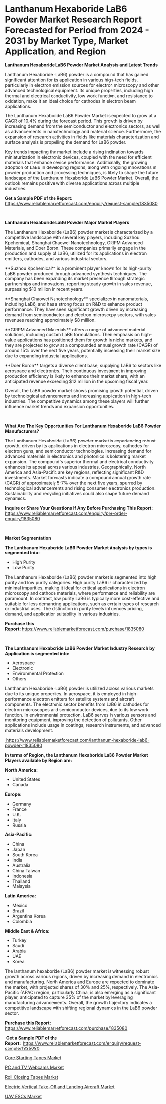 <p><h1>Lanthanum Hexaboride LaB6 Powder Market Research Report Forecasted for Period from 2024 -  2031 by Market Type, Market Application, and Region</h1></p><p><strong>Lanthanum Hexaboride LaB6 Powder Market Analysis and Latest Trends</strong></p>
<p><p>Lanthanum Hexaboride (LaB6) powder is a compound that has gained significant attention for its application in various high-tech fields, particularly in electron emission sources for electron microscopy and other advanced technological equipment. Its unique properties, including high thermal and electrical conductivity, low work function, and resistance to oxidation, make it an ideal choice for cathodes in electron beam applications.</p><p>The Lanthanum Hexaboride LaB6 Powder Market is expected to grow at a CAGR of 10.4% during the forecast period. This growth is driven by increasing demand from the semiconductor and electronics sectors, as well as advancements in nanotechnology and material science. Furthermore, the expansion of research activities in fields like materials characterization and surface analysis is propelling the demand for LaB6 powder.</p><p>Key trends impacting the market include a rising inclination towards miniaturization in electronic devices, coupled with the need for efficient materials that enhance device performance. Additionally, the growing adoption of LaB6 in developing regions, along with ongoing innovations in powder production and processing techniques, is likely to shape the future landscape of the Lanthanum Hexaboride LaB6 Powder Market. Overall, the outlook remains positive with diverse applications across multiple industries.</p></p>
<p><strong>Get a Sample PDF of the Report:&nbsp;</strong> <a href="https://www.reliablemarketforecast.com/enquiry/request-sample/1835080?utm_campaign=1435&utm_medium=2&utm_source=Github&utm_content=ia&utm_term=16102024&utm_id=lanthanum-hexaboride-lab6-powder">https://www.reliablemarketforecast.com/enquiry/request-sample/1835080</a></p>
<p>&nbsp;</p>
<p><strong>Lanthanum Hexaboride LaB6 Powder Major Market Players</strong></p>
<p><p>The Lanthanum Hexaboride (LaB6) powder market is characterized by a competitive landscape with several key players, including Suzhou Kpchemical, Shanghai Chaowei Nanotechnology, GRIPM Advanced Materials, and Doer Boron. These companies primarily engage in the production and supply of LaB6, utilized for its applications in electron emitters, cathodes, and various industrial sectors.</p><p>**Suzhou Kpchemical** is a prominent player known for its high-purity LaB6 powder produced through advanced synthesis techniques. The company has been expanding its market presence through strategic partnerships and innovations, reporting steady growth in sales revenue, surpassing $10 million in recent years.</p><p>**Shanghai Chaowei Nanotechnology** specializes in nanomaterials, including LaB6, and has a strong focus on R&D to enhance product performance. They have seen significant growth driven by increasing demand from semiconductor and electron microscopy sectors, with sales revenues reaching approximately $8 million.</p><p>**GRIPM Advanced Materials** offers a range of advanced material solutions, including custom LaB6 formulations. Their emphasis on high-value applications has positioned them for growth in niche markets, and they are projected to grow at a compounded annual growth rate (CAGR) of around 15% over the next five years, potentially increasing their market size due to expanding industrial applications.</p><p>**Doer Boron** targets a diverse client base, supplying LaB6 to sectors like aerospace and electronics. Their continuous investment in improving production efficiency is likely to enhance their market share, with an anticipated revenue exceeding $12 million in the upcoming fiscal year.</p><p>Overall, the LaB6 powder market shows promising growth potential, driven by technological advancements and increasing application in high-tech industries. The competitive dynamics among these players will further influence market trends and expansion opportunities.</p></p>
<p>&nbsp;</p>
<p><strong>What Are The Key Opportunities For Lanthanum Hexaboride LaB6 Powder Manufacturers?</strong></p>
<p><p>The Lanthanum Hexaboride (LaB6) powder market is experiencing robust growth, driven by its applications in electron microscopy, cathodes for electron guns, and semiconductor technologies. Increasing demand for advanced materials in electronics and photonics is bolstering market expansion. The compound's superior thermal and electrical conductivity enhances its appeal across various industries. Geographically, North America and Asia-Pacific are key regions, reflecting significant R&D investments. Market forecasts indicate a compound annual growth rate (CAGR) of approximately 5-7% over the next five years, spurred by technological advancements and rising consumer electronics production. Sustainability and recycling initiatives could also shape future demand dynamics.</p></p>
<p><strong>Inquire or Share Your Questions If Any Before Purchasing This Report:</strong> <a href="https://www.reliablemarketforecast.com/enquiry/pre-order-enquiry/1835080?utm_campaign=1435&utm_medium=2&utm_source=Github&utm_content=ia&utm_term=16102024&utm_id=lanthanum-hexaboride-lab6-powder">https://www.reliablemarketforecast.com/enquiry/pre-order-enquiry/1835080</a></p>
<p>&nbsp;</p>
<p><strong>Market Segmentation</strong></p>
<p><strong>The Lanthanum Hexaboride LaB6 Powder Market Analysis by types is segmented into:</strong></p>
<p><ul><li>High Purity</li><li>Low Purity</li></ul></p>
<p><p>The Lanthanum Hexaboride (LaB6) powder market is segmented into high purity and low purity categories. High purity LaB6 is characterized by minimal impurities, making it ideal for critical applications in electron microscopy and cathode materials, where performance and reliability are paramount. In contrast, low purity LaB6 is typically more cost-effective and suitable for less demanding applications, such as certain types of research or industrial uses. The distinction in purity levels influences pricing, demand, and application suitability in various industries.</p></p>
<p><strong>Purchase this Report:&nbsp;</strong><a href="https://www.reliablemarketforecast.com/purchase/1835080?utm_campaign=1435&utm_medium=2&utm_source=Github&utm_content=ia&utm_term=16102024&utm_id=lanthanum-hexaboride-lab6-powder">https://www.reliablemarketforecast.com/purchase/1835080</a></p>
<p>&nbsp;</p>
<p><strong>The Lanthanum Hexaboride LaB6 Powder Market Industry Research by Application is segmented into:</strong></p>
<p><ul><li>Aerospace</li><li>Electronic</li><li>Environmental Protection</li><li>Others</li></ul></p>
<p><p>Lanthanum Hexaboride (LaB6) powder is utilized across various markets due to its unique properties. In aerospace, it is employed in high-performance electron emitters for satellite systems and aircraft components. The electronic sector benefits from LaB6 in cathodes for electron microscopes and semiconductor devices, due to its low work function. In environmental protection, LaB6 serves in various sensors and monitoring equipment, improving the detection of pollutants. Other applications include usage in coatings, research instruments, and advanced materials development.</p></p>
<p><a href="https://www.reliablemarketforecast.com/lanthanum-hexaboride-lab6-powder-r1835080?utm_campaign=1435&utm_medium=2&utm_source=Github&utm_content=ia&utm_term=16102024&utm_id=lanthanum-hexaboride-lab6-powder">&nbsp;https://www.reliablemarketforecast.com/lanthanum-hexaboride-lab6-powder-r1835080</a></p>
<p><strong>In terms of Region, the Lanthanum Hexaboride LaB6 Powder Market Players available by Region are:</strong></p>
<p>
    <p> <strong> North America: </strong>
        <ul>
            <li>United States</li>
            <li>Canada</li>
        </ul>
        </p> 
    <p> <strong> Europe: </strong>
        <ul>
            <li>Germany</li>
            <li>France</li>
            <li>U.K.</li>
            <li>Italy</li>
            <li>Russia</li>
        </ul>
        </p> 
    <p> <strong> Asia-Pacific: </strong>
        <ul>
            <li>China</li>
            <li>Japan</li>
            <li>South Korea</li>
            <li>India</li>
            <li>Australia</li>
            <li>China Taiwan</li>
            <li>Indonesia</li>
            <li>Thailand</li>
            <li>Malaysia</li>
        </ul>
        </p> 
    <p> <strong> Latin America: </strong>
        <ul>
            <li>Mexico</li>
            <li>Brazil</li>
            <li>Argentina Korea</li>
            <li>Colombia</li>
        </ul>
        </p> 
    <p> <strong> Middle East & Africa: </strong>
        <ul>
            <li>Turkey</li>
            <li>Saudi</li>
            <li>Arabia</li>
            <li>UAE</li>
            <li>Korea</li>
        </ul>
    </p>
    </p>
<p><p>The lanthanum hexaboride (LaB6) powder market is witnessing robust growth across various regions, driven by increasing demand in electronics and manufacturing. North America and Europe are expected to dominate the market, with projected shares of 30% and 25%, respectively. The Asia-Pacific (APAC) region, particularly China, is also emerging as a significant player, anticipated to capture 35% of the market by leveraging manufacturing advancements. Overall, the growth trajectory indicates a competitive landscape with shifting regional dynamics in the LaB6 powder sector.</p></p>
<p><strong>Purchase this Report: </strong><a href="https://www.reliablemarketforecast.com/purchase/1835080?utm_campaign=1435&utm_medium=2&utm_source=Github&utm_content=ia&utm_term=16102024&utm_id=lanthanum-hexaboride-lab6-powder">https://www.reliablemarketforecast.com/purchase/1835080</a></p>
<p>&nbsp;<strong>Get a Sample PDF of the Report:&nbsp;&nbsp;</strong><a href="https://www.reliablemarketforecast.com/enquiry/request-sample/1835080?utm_campaign=1435&utm_medium=2&utm_source=Github&utm_content=ia&utm_term=16102024&utm_id=lanthanum-hexaboride-lab6-powder">https://www.reliablemarketforecast.com/enquiry/request-sample/1835080</a></p>
<p><strong></strong></p>
<p><p><a href="https://github.com/philipa0wcpic/Market-Research-Report-List-1/blob/main/core-starting-tapes-market.md?utm_campaign=1435&utm_medium=2&utm_source=Github&utm_content=ia&utm_term=16102024&utm_id=lanthanum-hexaboride-lab6-powder">Core Starting Tapes Market</a></p><p><a href="https://www.linkedin.com/pulse/decoding-pc-tv-webcams-industry-dynamics-strategic-imperatives-82ace?trk=public_post_embed_feed-article-content&utm_campaign=1435&utm_medium=2&utm_source=Github&utm_content=ia&utm_term=16102024&utm_id=lanthanum-hexaboride-lab6-powder">PC and TV Webcams Market</a></p><p><a href="https://github.com/cloo8byworst/Market-Research-Report-List-1/blob/main/roll-closing-tapes-market.md?utm_campaign=1435&utm_medium=2&utm_source=Github&utm_content=ia&utm_term=16102024&utm_id=lanthanum-hexaboride-lab6-powder">Roll Closing Tapes Market</a></p><p><a href="https://www.linkedin.com/pulse/global-electric-vertical-take-off-landing-aircraft-market-umfde?trk=public_post_embed_feed-article-content&utm_campaign=1435&utm_medium=2&utm_source=Github&utm_content=ia&utm_term=16102024&utm_id=lanthanum-hexaboride-lab6-powder">Electric Vertical Take-Off and Landing Aircraft Market</a></p><p><a href="https://www.linkedin.com/pulse/uav-escs-market-trends-strategic-insights-2024-2031-6avfe?trk=public_post_embed_feed-article-content&utm_campaign=1435&utm_medium=2&utm_source=Github&utm_content=ia&utm_term=16102024&utm_id=lanthanum-hexaboride-lab6-powder">UAV ESCs Market</a></p></p>